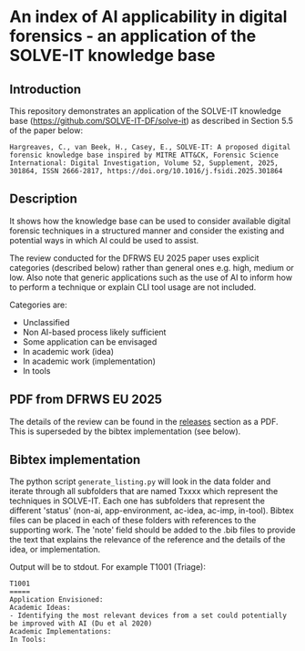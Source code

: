 # An index of AI applicability in digital forensics - an application of the SOLVE-IT knowledge base

## Introduction
This repository demonstrates an application of the SOLVE-IT knowledge base (https://github.com/SOLVE-IT-DF/solve-it) as described in Section 5.5 of the paper below:

```Hargreaves, C., van Beek, H., Casey, E., SOLVE-IT: A proposed digital forensic knowledge base inspired by MITRE ATT&CK, Forensic Science International: Digital Investigation, Volume 52, Supplement, 2025, 301864, ISSN 2666-2817, https://doi.org/10.1016/j.fsidi.2025.301864```


## Description
It shows how the knowledge base can be used to consider available digital forensic techniques in a structured manner and consider the existing and potential ways in which AI could be used to assist. 

The review conducted for the DFRWS EU 2025 paper uses explicit categories (described below) rather than general ones e.g. high, medium or low. Also note that generic applications such as the use of AI to inform how to perform a technique or explain CLI tool usage are not included.

Categories are:

- Unclassified
- Non AI-based process likely sufficient
- Some application can be envisaged
- In academic work (idea)
- In academic work (implementation)
- In tools

## PDF from DFRWS EU 2025

The details of the review can be found in the [releases](https://github.com/SOLVE-IT-DF/solve-it-applications-ai-review/releases) section as a PDF. This is superseded by the bibtex implementation (see below).


## Bibtex implementation

The python script ```generate_listing.py``` will look in the data folder and iterate through all subfolders that are named Txxxx which represent the techniques in SOLVE-IT. Each one has subfolders that represent the different 'status' (non-ai, app-environment, ac-idea, ac-imp, in-tool). Bibtex files can be placed in each of these folders with references to the supporting work. The 'note' field should be added to the .bib files to provide the text that explains the relevance of the reference and the details of the idea, or implementation. 

Output will be to stdout. For example T1001 (Triage):

```
T1001
=====
Application Envisioned:
Academic Ideas:
- Identifying the most relevant devices from a set could potentially be improved with AI (Du et al 2020)
Academic Implementations:
In Tools:
```


